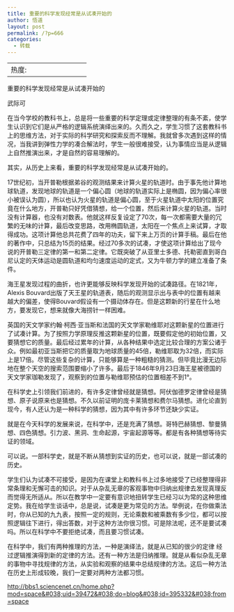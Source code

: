 ```yaml
---
title: 重要的科学发现经常是从试凑开始的
author: 悟道
layout: post
permalink: /?p=666
categories:
  - 转载
---
```

<table>
  <tr cellpadding=0><td>
    热度:
  </td><td cellpadding=0><img src='http://210.75.224.29/wordpress/wp-content/plugins/statpresscn/images/sun.gif' width=10 height=10 border=0 /></td><td cellpadding=0><img src='http://210.75.224.29/wordpress/wp-content/plugins/statpresscn/images/sun_dark.gif' width=10 height=10 border=0 /></td><td cellpadding=0><img src='http://210.75.224.29/wordpress/wp-content/plugins/statpresscn/images/sun_dark.gif' width=10 height=10 border=0 /></td><td cellpadding=0><img src='http://210.75.224.29/wordpress/wp-content/plugins/statpresscn/images/sun_dark.gif' width=10 height=10 border=0 /></td><td cellpadding=0><img src='http://210.75.224.29/wordpress/wp-content/plugins/statpresscn/images/sun_dark.gif' width=10 height=10 border=0 /></td></tr>
</table>

重要的科学发现经常是从试凑开始的

武际可

在当今学校的教科书上，总是将一些重要的科学定理或定律整理的有条不紊，使学生认识到它们是从严格的逻辑系统演绎出来的。久而久之，学生习惯了这套教科书上的思维方法，对于实际的科学研究和探索反而不理解。我就曾多次遇到这样的情况，当我讲到弹性力学的凑合解法时，学生一般很难接受，认为事情应当是从逻辑上自然推演出来，才是自然的容易理解的。

其实，从历史上来看，重要的科学发现经常是从试凑开始的。

17世纪初，当开普勒根据弟谷的观测结果来计算火星的轨道时。由于事先他计算地球轨道，发现地球的轨道是一个偏心圆（地球的轨道实际上是椭圆，因为偏心率很小被误认为圆），所以也认为火星的轨道是偏心圆，至于火星轨道中太阳的位置究竟在什么地方，开普勒只好凭借猜想，给一个位置，然后来计算火星的轨道。当时没有计算器，也没有对数表。他就这样反复设定了70次，每一次都需要大量的冗繁的无味的计算，最后改变思路，改用椭圆轨道，太阳在一个焦点上来试算，才取得成功。这项计算他总共花费了四年的功夫，留下来上万页的计算手稿。最后在他的著作中，只总结为15页的结果。经过70多次的试凑，才使这项计算给出了现今说的开普勒三定律的第一和第二定律。它既突破了从亚里士多德、托勒密直到哥白尼认定的天体运动是圆轨道和均匀速度运动的定式，又为牛顿力学的建立准备了条件。

海王星发现过程的曲折，也许更能够反映科学发现开始的试凑路径。在1821年，Alexis Bouvard出版了天王星的轨道表，随后的观测显示出与表中的位置有越来越大的偏差，使得Bouvard假设有一个摄动体存在。但是这颗新的行星在什么地方，要发现它，想来就像大海捞针一样困难。

英国的天文学家约翰·柯西·亚当斯和法国的天文学家勒维耶对这颗新星的位置进行了试凑计算。为了按照力学原理反推这颗新星的位置，既要假定他的初始位置，又要猜想它的质量。最后经过累年的计算，从各种结果中选定比较合理的方案公诸于众。例如最初亚当斯把它的质量取为地球质量的45倍，勒维耶取为32倍，而实际上是17倍。尽管这些复杂的计算，只能够算是一种粗糙的猜测。但毕竟比漫无边际地在整个天空的搜索范围要缩小了许多。最后于1846年9月23日海王星被德国的天文学家珈勒发现了，观察到的位置与勒维耶预估的位置相差不到1°。

在科学史上引领我们前进的，有许多定律曾经就是猜想。阿伏伽德罗定律曾经是猜想、原子说原来也是猜想。不久以前证明的庞卡莱猜想和费尔马猜想。进化论直到现今，有人还认为是一种科学的猜想，因为其中有许多环节还缺少实证。

就是在今天科学的发展来说，在科学中，还是充满了猜想。哥特巴赫猜想、黎曼猜想、四色猜想。引力波、黑洞、生命起源，宇宙起源等等。都是有各种猜想等待实证的领域。

可以说。一部科学史，就是不断从猜想到实证的历史，也可以说，就是一部试凑的历史。

学生们认为试凑不可接受，是因为在课堂上和教科书上过多地接受了已经整理得非常条理和无懈可击的知识。对于从杂乱无章的客观事物中归纳出规律去发现真理反而觉得无所适从。所以在教学中一定要有意识地扭转学生已经习以为常的这种思维定势。我在给学生谈话中，总是说，试凑是更为常见的方法。举例说，在你做乘法时，你从已知的九九表，按照一定的规则，无论乘数和被乘数有多少位，都可以按照逻辑往下进行，得出答数，对于这种方法你很习惯。可是除法呢，还不是要试凑吗。所以在科学中不要拒绝试凑，而且要习惯试凑。

在科学中，我们有两种推理的方法，一种是演绎法，就是从已知的很少的定律 经过逻辑推演得到新的定律的方法。还有一种方法是归纳推理。就是从看似杂乱无章的事物中寻找规律的方法，从实验和观察的结果中总结规律的方法。这后一种方法在历史上形成较晚，我们一定要对两种方法都习惯。

http://bbs1.sciencenet.cn/home.php?mod=space&#038;uid=39472&#038;do=blog&#038;id=395332&#038;from=space